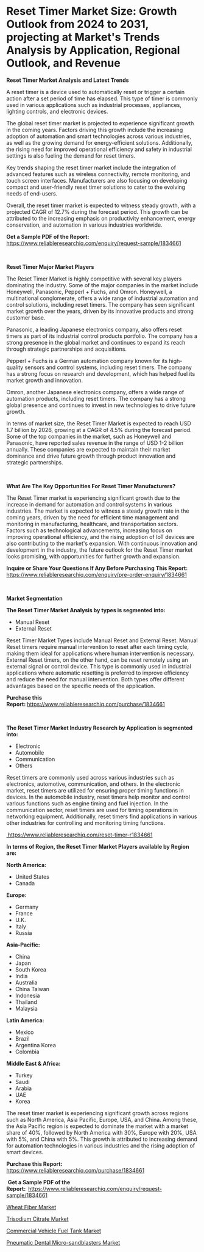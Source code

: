 <p><h1>Reset Timer Market Size: Growth Outlook from 2024 to 2031, projecting at Market's Trends Analysis by Application, Regional Outlook, and Revenue</h1></p><p><strong>Reset Timer Market Analysis and Latest Trends</strong></p>
<p><p>A reset timer is a device used to automatically reset or trigger a certain action after a set period of time has elapsed. This type of timer is commonly used in various applications such as industrial processes, appliances, lighting controls, and electronic devices.</p><p>The global reset timer market is projected to experience significant growth in the coming years. Factors driving this growth include the increasing adoption of automation and smart technologies across various industries, as well as the growing demand for energy-efficient solutions. Additionally, the rising need for improved operational efficiency and safety in industrial settings is also fueling the demand for reset timers.</p><p>Key trends shaping the reset timer market include the integration of advanced features such as wireless connectivity, remote monitoring, and touch screen interfaces. Manufacturers are also focusing on developing compact and user-friendly reset timer solutions to cater to the evolving needs of end-users.</p><p>Overall, the reset timer market is expected to witness steady growth, with a projected CAGR of 12.7% during the forecast period. This growth can be attributed to the increasing emphasis on productivity enhancement, energy conservation, and automation in various industries worldwide.</p></p>
<p><strong>Get a Sample PDF of the Report:&nbsp;</strong> <a href="https://www.reliableresearchiq.com/enquiry/request-sample/1834661">https://www.reliableresearchiq.com/enquiry/request-sample/1834661</a></p>
<p>&nbsp;</p>
<p><strong>Reset Timer Major Market Players</strong></p>
<p><p>The Reset Timer Market is highly competitive with several key players dominating the industry. Some of the major companies in the market include Honeywell, Panasonic, Pepperl + Fuchs, and Omron. Honeywell, a multinational conglomerate, offers a wide range of industrial automation and control solutions, including reset timers. The company has seen significant market growth over the years, driven by its innovative products and strong customer base.</p><p>Panasonic, a leading Japanese electronics company, also offers reset timers as part of its industrial control products portfolio. The company has a strong presence in the global market and continues to expand its reach through strategic partnerships and acquisitions.</p><p>Pepperl + Fuchs is a German automation company known for its high-quality sensors and control systems, including reset timers. The company has a strong focus on research and development, which has helped fuel its market growth and innovation.</p><p>Omron, another Japanese electronics company, offers a wide range of automation products, including reset timers. The company has a strong global presence and continues to invest in new technologies to drive future growth.</p><p>In terms of market size, the Reset Timer Market is expected to reach USD 1.7 billion by 2026, growing at a CAGR of 4.5% during the forecast period. Some of the top companies in the market, such as Honeywell and Panasonic, have reported sales revenue in the range of USD 1-2 billion annually. These companies are expected to maintain their market dominance and drive future growth through product innovation and strategic partnerships.</p></p>
<p>&nbsp;</p>
<p><strong>What Are The Key Opportunities For Reset Timer Manufacturers?</strong></p>
<p><p>The Reset Timer market is experiencing significant growth due to the increase in demand for automation and control systems in various industries. The market is expected to witness a steady growth rate in the coming years, driven by the need for efficient time management and monitoring in manufacturing, healthcare, and transportation sectors. Factors such as technological advancements, increasing focus on improving operational efficiency, and the rising adoption of IoT devices are also contributing to the market's expansion. With continuous innovation and development in the industry, the future outlook for the Reset Timer market looks promising, with opportunities for further growth and expansion.</p></p>
<p><strong>Inquire or Share Your Questions If Any Before Purchasing This Report:</strong> <a href="https://www.reliableresearchiq.com/enquiry/pre-order-enquiry/1834661">https://www.reliableresearchiq.com/enquiry/pre-order-enquiry/1834661</a></p>
<p>&nbsp;</p>
<p><strong>Market Segmentation</strong></p>
<p><strong>The Reset Timer Market Analysis by types is segmented into:</strong></p>
<p><ul><li>Manual Reset</li><li>External Reset</li></ul></p>
<p><p>Reset Timer Market Types include Manual Reset and External Reset. Manual Reset timers require manual intervention to reset after each timing cycle, making them ideal for applications where human intervention is necessary. External Reset timers, on the other hand, can be reset remotely using an external signal or control device. This type is commonly used in industrial applications where automatic resetting is preferred to improve efficiency and reduce the need for manual intervention. Both types offer different advantages based on the specific needs of the application.</p></p>
<p><strong>Purchase this Report:&nbsp;</strong><a href="https://www.reliableresearchiq.com/purchase/1834661">https://www.reliableresearchiq.com/purchase/1834661</a></p>
<p>&nbsp;</p>
<p><strong>The Reset Timer Market Industry Research by Application is segmented into:</strong></p>
<p><ul><li>Electronic</li><li>Automobile</li><li>Communication</li><li>Others</li></ul></p>
<p><p>Reset timers are commonly used across various industries such as electronics, automotive, communication, and others. In the electronic market, reset timers are utilized for ensuring proper timing functions in devices. In the automobile industry, reset timers help monitor and control various functions such as engine timing and fuel injection. In the communication sector, reset timers are used for timing operations in networking equipment. Additionally, reset timers find applications in various other industries for controlling and monitoring timing functions.</p></p>
<p><a href="https://www.reliableresearchiq.com/reset-timer-r1834661">&nbsp;https://www.reliableresearchiq.com/reset-timer-r1834661</a></p>
<p><strong>In terms of Region, the Reset Timer Market Players available by Region are:</strong></p>
<p>
    <p> <strong> North America: </strong>
        <ul>
            <li>United States</li>
            <li>Canada</li>
        </ul>
        </p> 
    <p> <strong> Europe: </strong>
        <ul>
            <li>Germany</li>
            <li>France</li>
            <li>U.K.</li>
            <li>Italy</li>
            <li>Russia</li>
        </ul>
        </p> 
    <p> <strong> Asia-Pacific: </strong>
        <ul>
            <li>China</li>
            <li>Japan</li>
            <li>South Korea</li>
            <li>India</li>
            <li>Australia</li>
            <li>China Taiwan</li>
            <li>Indonesia</li>
            <li>Thailand</li>
            <li>Malaysia</li>
        </ul>
        </p> 
    <p> <strong> Latin America: </strong>
        <ul>
            <li>Mexico</li>
            <li>Brazil</li>
            <li>Argentina Korea</li>
            <li>Colombia</li>
        </ul>
        </p> 
    <p> <strong> Middle East & Africa: </strong>
        <ul>
            <li>Turkey</li>
            <li>Saudi</li>
            <li>Arabia</li>
            <li>UAE</li>
            <li>Korea</li>
        </ul>
    </p>
    </p>
<p><p>The reset timer market is experiencing significant growth across regions such as North America, Asia Pacific, Europe, USA, and China. Among these, the Asia Pacific region is expected to dominate the market with a market share of 40%, followed by North America with 30%, Europe with 20%, USA with 5%, and China with 5%. This growth is attributed to increasing demand for automation technologies in various industries and the rising adoption of smart devices.</p></p>
<p><strong>Purchase this Report: </strong><a href="https://www.reliableresearchiq.com/purchase/1834661">https://www.reliableresearchiq.com/purchase/1834661</a></p>
<p>&nbsp;<strong>Get a Sample PDF of the Report:&nbsp;&nbsp;</strong><a href="https://www.reliableresearchiq.com/enquiry/request-sample/1834661">https://www.reliableresearchiq.com/enquiry/request-sample/1834661</a></p>
<p><strong></strong></p>
<p><p><a href="https://github.com/brittnycachero596/Market-Research-Report-List-1/blob/main/wheat-fiber-market.md">Wheat Fiber Market</a></p><p><a href="https://github.com/ChloeConn57/Market-Research-Report-List-1/blob/main/trisodium-citrate-market.md">Trisodium Citrate Market</a></p><p><a href="https://medium.com/@luke.russell779/commercial-vehicle-fuel-tank-market-size-share-trends-analysis-report-by-end-use-light-cd8ef552ab23">Commercial Vehicle Fuel Tank Market</a></p><p><a href="https://medium.com/@maryroseguilty/insights-into-the-pneumatic-dental-micro-sandblasters-industry-market-financial-status-market-376e39b9dffd">Pneumatic Dental Micro-sandblasters Market</a></p></p>